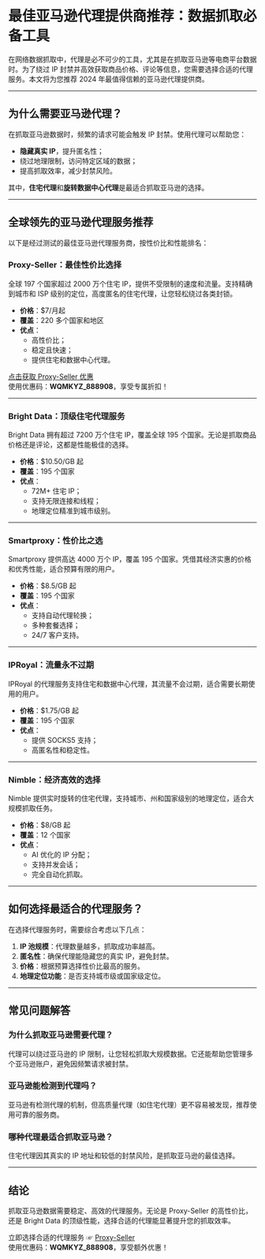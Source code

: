 # 最佳亚马逊代理提供商推荐：数据抓取必备工具

在网络数据抓取中，代理是必不可少的工具，尤其是在抓取亚马逊等电商平台数据时。为了绕过 IP 封禁并高效获取商品价格、评论等信息，您需要选择合适的代理服务。本文将为您推荐 2024 年最值得信赖的亚马逊代理提供商。

---

## 为什么需要亚马逊代理？

在抓取亚马逊数据时，频繁的请求可能会触发 IP 封禁。使用代理可以帮助您：

- **隐藏真实 IP**，提升匿名性；
- 绕过地理限制，访问特定区域的数据；
- 提高抓取效率，减少封禁风险。

其中，**住宅代理**和**旋转数据中心代理**是最适合抓取亚马逊的选择。

---

## 全球领先的亚马逊代理服务推荐

以下是经过测试的最佳亚马逊代理服务商，按性价比和性能排名：

### **Proxy-Seller：最佳性价比选择**

全球 197 个国家超过 2000 万个住宅 IP，提供不受限制的速度和流量。支持精确到城市和 ISP 级别的定位，高度匿名的住宅代理，让您轻松绕过各类封锁。

- **价格**：$7/月起
- **覆盖**：220 多个国家和地区
- **优点**：
  - 高性价比；
  - 稳定且快速；
  - 提供住宅和数据中心代理。

[点击获取 Proxy-Seller 优惠](https://bit.ly/proxy-seller-coupon)  
使用优惠码：**WQMKYZ_888908**，享受专属折扣！

---

### **Bright Data：顶级住宅代理服务**

Bright Data 拥有超过 7200 万个住宅 IP，覆盖全球 195 个国家。无论是抓取商品价格还是评论，这都是性能极佳的选择。

- **价格**：$10.50/GB 起
- **覆盖**：195 个国家
- **优点**：
  - 72M+ 住宅 IP；
  - 支持无限连接和线程；
  - 地理定位精准到城市级别。

---

### **Smartproxy：性价比之选**

Smartproxy 提供高达 4000 万个 IP，覆盖 195 个国家。凭借其经济实惠的价格和优秀性能，适合预算有限的用户。

- **价格**：$8.5/GB 起
- **覆盖**：195 个国家
- **优点**：
  - 支持自动代理轮换；
  - 多种套餐选择；
  - 24/7 客户支持。

---

### **IPRoyal：流量永不过期**

IPRoyal 的代理服务支持住宅和数据中心代理，其流量不会过期，适合需要长期使用的用户。

- **价格**：$1.75/GB 起
- **覆盖**：195 个国家
- **优点**：
  - 提供 SOCKS5 支持；
  - 高匿名性和稳定性。

---

### **Nimble：经济高效的选择**

Nimble 提供实时旋转的住宅代理，支持城市、州和国家级别的地理定位，适合大规模抓取任务。

- **价格**：$8/GB 起
- **覆盖**：12 个国家
- **优点**：
  - AI 优化的 IP 分配；
  - 支持并发会话；
  - 完全自动化抓取。

---

## 如何选择最适合的代理服务？

在选择代理服务时，需要综合考虑以下几点：

1. **IP 池规模**：代理数量越多，抓取成功率越高。
2. **匿名性**：确保代理能隐藏您的真实 IP，避免封禁。
3. **价格**：根据预算选择性价比最高的服务。
4. **地理定位功能**：是否支持城市级或国家级定位。

---

## 常见问题解答

### 为什么抓取亚马逊需要代理？

代理可以绕过亚马逊的 IP 限制，让您轻松抓取大规模数据。它还能帮助您管理多个亚马逊账户，避免因频繁请求被封禁。

### 亚马逊能检测到代理吗？

亚马逊有检测代理的机制，但高质量代理（如住宅代理）更不容易被发现，推荐使用可靠的服务商。

### 哪种代理最适合抓取亚马逊？

住宅代理因其真实的 IP 地址和较低的封禁风险，是抓取亚马逊的最佳选择。

---

## 结论

抓取亚马逊数据需要稳定、高效的代理服务。无论是 Proxy-Seller 的高性价比，还是 Bright Data 的顶级性能，选择合适的代理能显著提升您的抓取效率。

立即选择合适的代理服务 ☞ [Proxy-Seller](https://bit.ly/proxy-seller-coupon)  
使用优惠码：**WQMKYZ_888908**，享受额外优惠！

